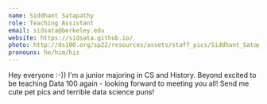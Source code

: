 ```yaml
---
name: Siddhant Satapathy
role: Teaching Assistant
email: sidsata@berkeley.edu
website: https://sidsata.github.io/
photo: http://ds100.org/sp22/resources/assets/staff_pics/Siddhant_Satapathy.jpg
pronouns: he/him/his
---
```

Hey everyone :-)) I'm a junior majoring in CS and History. Beyond excited to be teaching Data 100 again - looking forward to meeting you all! Send me cute pet pics and terrible data science puns!
